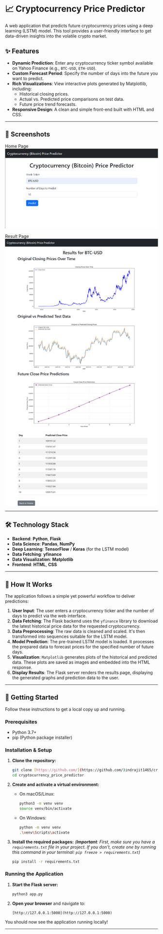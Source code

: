 # 📈 Cryptocurrency Price Predictor

A web application that predicts future cryptocurrency prices using a deep learning (LSTM) model. This tool provides a user-friendly interface to get data-driven insights into the volatile crypto market.

## ✨ Features

- **Dynamic Prediction**: Enter any cryptocurrency ticker symbol available on Yahoo Finance (e.g., `BTC-USD`, `ETH-USD`).
- **Custom Forecast Period**: Specify the number of days into the future you want to predict.
- **Rich Visualizations**: View interactive plots generated by Matplotlib, including:
  - Historical closing prices.
  - Actual vs. Predicted price comparisons on test data.
  - Future price trend forecasts.
- **Responsive Design**: A clean and simple front-end built with HTML and CSS.

---

## 📸 Screenshots



Home Page
![Home Page](https://github.com/Indrajit1465/cryptocurrency_price_predictor/blob/2a20f9905179e402d23dba5c56f88b2040068ee9/Home%20Page.png) 

Result Page
![Results Page](https://github.com/Indrajit1465/cryptocurrency_price_predictor/blob/2a20f9905179e402d23dba5c56f88b2040068ee9/Result%20Page.png) 

---

## 🛠️ Technology Stack

- **Backend**: **Python**, **Flask**
- **Data Science**: **Pandas**, **NumPy**
- **Deep Learning**: **TensorFlow** / **Keras** (for the LSTM model)
- **Data Fetching**: **yfinance**
- **Data Visualization**: **Matplotlib**
- **Frontend**: **HTML**, **CSS**

---

## 🧠 How It Works

The application follows a simple yet powerful workflow to deliver predictions:

1.  **User Input**: The user enters a cryptocurrency ticker and the number of days to predict via the web interface.
2.  **Data Fetching**: The Flask backend uses the `yfinance` library to download the latest historical price data for the requested cryptocurrency.
3.  **Data Preprocessing**: The raw data is cleaned and scaled. It's then transformed into sequences suitable for the LSTM model.
4.  **Model Prediction**: The pre-trained LSTM model is loaded. It processes the prepared data to forecast prices for the specified number of future days.
5.  **Visualization**: `Matplotlib` generates plots of the historical and predicted data. These plots are saved as images and embedded into the HTML response.
6.  **Display Results**: The Flask server renders the results page, displaying the generated graphs and prediction data to the user.

---

## 🚀 Getting Started

Follow these instructions to get a local copy up and running.

### Prerequisites

- Python 3.7+
- pip (Python package installer)

### Installation & Setup

1.  **Clone the repository:**
    ```sh
    git clone [https://github.com/](https://github.com/)indrajit1465/cryptocurrency_price_predictor.git
    cd cryptocurrency_price_predictor
    ```

2.  **Create and activate a virtual environment:**
    - On macOS/Linux:
      ```sh
      python3 -m venv venv
      source venv/bin/activate
      ```
    - On Windows:
      ```sh
      python -m venv venv
      .\venv\Scripts\activate
      ```

3.  **Install the required packages:**
    *(**Important**: First, make sure you have a `requirements.txt` file in your project. If you don't, create one by running this command in your terminal: `pip freeze > requirements.txt`)*
    ```sh
    pip install -r requirements.txt
    ```

### Running the Application

1.  **Start the Flask server:**
    ```sh
    python3 app.py
    ```

2.  **Open your browser** and navigate to:
    ```
    [http://127.0.0.1:5000](http://127.0.0.1:5000)
    ```

You should now see the application running locally!

---
